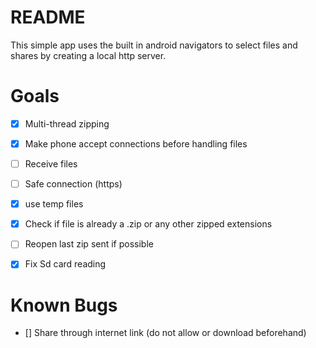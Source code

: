 # README #

This simple app uses the built in android navigators to select files and shares by creating a local http server.
# Goals
- [x]  Multi-thread zipping
- [x]  Make phone accept connections before handling files
- [ ]  Receive files
- [ ]  Safe connection (https)
- [x]  use temp files
- [x]  Check if file is already a .zip or any other zipped extensions
- [ ]  Reopen last zip sent if possible
- [x]  Fix Sd card reading 


# Known Bugs
- [] Share through internet link (do not allow or download beforehand)  

